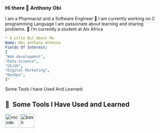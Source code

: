 ### Hi there 👋 Anthony Obi
I am a Pharmacist and a Software Engineer 
🔭 I am currently working on C programming Language
I am passionate about learning and sharing problems.
🌱 I’m currently a student at Alx Africa

```yaml
* A Lttle Bit About Me
Name: Obi Anthony Uchenna
Fields Of Interest: 
[
"Web development",
"Data Science",
"UI/UX",
"Digital Marketing",
"DevOps",
]*
```
Some Tools I have Used And Learned:
<h2> 🚀 &nbsp;Some Tools I Have Used and Learned</h2>
<p align="left">
<img src="https://cdn.jsdelivr.net/gh/devicons/devicon/icons/vscode/vscode-original.svg" alt="vscode" width="45" height="45"/>
<img src="https://cdn.jsdelivr.net/gh/devicons/devicon/icons/bash/bash-original.svg" alt="bash" width="45" height="45"/>
</p>

<!--
**Megagig/Megagig** is a ✨ _special_ ✨ repository because its `README.md` (this file) appears on your GitHub profile.

Here are some ideas to get you started:

- 🔭 I’m currently working on ...
- 🌱 I’m currently learning ...
- 👯 I’m looking to collaborate on ...
- 🤔 I’m looking for help with ...
- 💬 Ask me about ...
- 📫 How to reach me: ...
- 😄 Pronouns: ...
- ⚡ Fun fact: ...
-->
